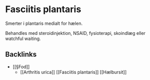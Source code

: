 # Fasciitis plantaris
Smerter i plantaris medialt for hælen.

Behandles med steroidinjektion, NSAID, fysioterapi, skoindlæg eller watchful waiting.

## Backlinks
* [[§Fod]]
	* [[Arthritis urica]]
[[Fasciitis plantaris]]
[[Hælbursit]]

<!-- #anki/tag/med/Orto #anki/deck/Medicine #anki/tag/med/GP -->

<!-- {BearID:94119DAD-8AE2-45BF-AB3E-EA86787E60DF-53319-00006FD4B1ED74F7} -->
